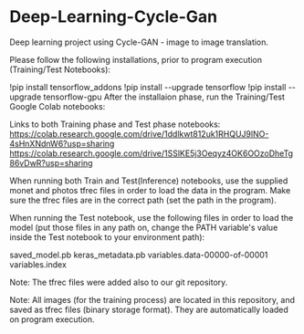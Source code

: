 # Deep-Learning-Cycle-Gan
Deep learning project using Cycle-GAN - image to image translation.

Please follow the following installations, prior to program execution (Training/Test Notebooks):

!pip install tensorflow_addons
!pip install --upgrade tensorflow
!pip install --upgrade tensorflow-gpu
After the installaion phase, run the Training/Test Google Colab notebooks:

Links to both Training phase and Test phase notebooks: https://colab.research.google.com/drive/1ddlkwt812uk1RHQUJ9lNO-4sHnXNdnW6?usp=sharing https://colab.research.google.com/drive/1SSlKE5j3Oeqyz4OK6OOzoDheTg86vDwR?usp=sharing

When running both Train and Test(Inference) notebooks, use the supplied monet and photos tfrec files in order to load the data in the program. Make sure the tfrec files are in the correct path (set the path in the program).

When running the Test notebook, use the following files in order to load the model (put those files in any path on, change the PATH variable's value inside the Test notebook to your environment path):

saved_model.pb
keras_metadata.pb
variables.data-00000-of-00001
variables.index

Note: The tfrec files were added also to our git repository.

Note: All images (for the training process) are located in this repository, and saved as tfrec files (binary storage format). They are automatically loaded on program execution.
